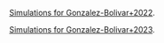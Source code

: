[Simulations for Gonzalez-Bolivar+2022](./simulations_page/2msun-tp-agb.html).


[Simulations for Gonzalez-Bolivar+2023](./simulations_page/bowen-dusty-ce.html).
